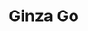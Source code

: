 ---
layout: place
title: "Ginza Go"
permalink: /ohio/columbus/ginza-go.html
stateAbbr: OH
stateName: Ohio
cityName: Columbus
seo:
  name: "Ginza Go"
  type: Restaurant
  links: https://www.ginzagocolumbus.com/
description: "Unfussy counter-serve joint dispensing casual Japanese grub, including sushi & tempura. Looking for sushi in Columbus, Ohio? Check out Ginza Go for a delight..."
place_id: ChIJa425nAyLOIgR2r4qazvHs0I
photos:
  - name: >-
      places/ChIJa425nAyLOIgR2r4qazvHs0I/photos/AeeoHcL_ty-f846vRdSyqHD6yC_1-6FnwN0EqZHSCdW3xNyU1n7edbdinsvYzVKFbMSuaXUdeK3uq1agmUhWioi9ObnV6U0eIZWPAKcbwzwpFDRuz19ZnDV0m0GWPP8tFrJtvYwcfdgVWb3DOoWCCToOCucwB2u3YMUfhkzpeW59PoqYPjFf80Kz_6l0RdxDEPQqXWmD2q8ITgkKggJ-BReONqnOMmvQOqTjBeSFh8Xh-9su6OUsNpNWmiSJbpVCU73ww9DXwVNeHvXQQXehoTijL4L3OjhfVMD5wCT_Nmu4CudhUpfaRv0XvgKEgdK-EMfb7mXsMAhP3F1eJ5TyJl4g78RIv1Ng84zCxizvtUGlmGIavESOBx6Kp1AarCCtmjcIKRQ_ZIMvkQAtTyXIODk_WHC6SS5Sxrgzby9RYP0am3gouONa
    widthPx: 4800
    heightPx: 2700
    authorAttributions:
      - displayName: Sally Van Eycke
        uri: https://maps.google.com/maps/contrib/109128141109439073278
        photoUri: >-
          https://lh3.googleusercontent.com/a-/ALV-UjVSR-zbZSxN1NqdlGAI46rC3LjiIf2uCItu-vT_P1BQZZHgk8FDHw=s100-p-k-no-mo
    flagContentUri: >-
      https://www.google.com/local/imagery/report/?cb_client=maps_api_places.places_api&image_key=!1e10!2sCIHM0ogKEICAgICk1oWMuwE&hl=en-US
    googleMapsUri: >-
      https://www.google.com/maps/place//data=!3m4!1e2!3m2!1sCIHM0ogKEICAgICk1oWMuwE!2e10!4m2!3m1!1s0x88388b0c9cb98d6b:0x42b3c73b6b2abeda
  - name: >-
      places/ChIJa425nAyLOIgR2r4qazvHs0I/photos/AeeoHcJHmNw5DKga964SgFijNXT6IOkmg3-DD-eUqgfdbjemQ0nJNZNA8ESfDV9WpfT9GbO7SRMRr4KKUjvuvwUWMDUQKxBuZvEry6zX4r2KFwXzzp25h_lNvDcmfJa5g1sudVh3eGnxfzcpyof-e2ZPXVx8GoXRkVsCyBDFTXnSbSYuM4rx5djbc5cEdfyQZbYSZjbUcNZYfx91bPx7h35B4JCOAZez0Y3fmVHVLjaPMG8aRVBDy2cWYKK8VxxQ5vvSwl06SHWCxIcoOe1mKBoCJ76cK0hgzDoJKzyyC2pnysxKECZ72ZSg37X_nrkoQAKIJFGEfLhP_RLtCU3ylB-QYqZ5x6jmRKJuZNnhg3XEKOvlplWOXHBrFv-DaM7Re0Y5avTj0DyODndr5IDefuY4kyQxLYBUssDBX2DHiq6-aE5NmQ-9
    widthPx: 4032
    heightPx: 3024
    authorAttributions:
      - displayName: Eiichi Murakami
        uri: https://maps.google.com/maps/contrib/111909997721711641778
        photoUri: >-
          https://lh3.googleusercontent.com/a-/ALV-UjWIttODOybuRW1Z2JHxii46bED5zJ-uKgfZyrXQR0TxlyxRmxjNOw=s100-p-k-no-mo
    flagContentUri: >-
      https://www.google.com/local/imagery/report/?cb_client=maps_api_places.places_api&image_key=!1e10!2sCIHM0ogKEICAgICc7ImB3AE&hl=en-US
    googleMapsUri: >-
      https://www.google.com/maps/place//data=!3m4!1e2!3m2!1sCIHM0ogKEICAgICc7ImB3AE!2e10!4m2!3m1!1s0x88388b0c9cb98d6b:0x42b3c73b6b2abeda
  - name: >-
      places/ChIJa425nAyLOIgR2r4qazvHs0I/photos/AeeoHcLO3Ypys8EQkIO_bYLCSA6q2zcricPTe4QymtHoSNPVvhwe_ZTcNeDuHpZxWIQU1-m-O1Bl9KuGx9fh9U0FrtSotoqC1gJSVCj-vDBJX3pLnnMHLfRW9UzhUU0FeD1NPGnXL_cc3359vpWYMrloYtzrAYMEPWIZOAAkGCKBaca6bduguHv0uzUaqIEMgeth38W2I5gFvptHyz9-91mSCXBHc8ZIuqRzof3ga2IAMeZJSJqNzNqXlP7fYBf64i-0c9J0806iAcp8IxpjaGzbbbXBcJpKjWTWXO-bqNE04RLnWTodyXE6sSgdywd9CXmK51TmiSOWqfWgWaiUF6MO9NN3SIm0QtNZwWfTopWztGPJlmuSthJL9qikvAa86kgZXfeZpVrBU8WvYy67CLpDqJDVvDlGgsQ65owdrtGBWU55fBf9
    widthPx: 2252
    heightPx: 4000
    authorAttributions:
      - displayName: 黄秀霞
        uri: https://maps.google.com/maps/contrib/106834848120519526172
        photoUri: >-
          https://lh3.googleusercontent.com/a/ACg8ocJI-FH9TLjnfDAZSIRqlFdaAigh_GhezEKRT09CF94bJ3DvhA=s100-p-k-no-mo
    flagContentUri: >-
      https://www.google.com/local/imagery/report/?cb_client=maps_api_places.places_api&image_key=!1e10!2sCIHM0ogKEICAgID_kbq33wE&hl=en-US
    googleMapsUri: >-
      https://www.google.com/maps/place//data=!3m4!1e2!3m2!1sCIHM0ogKEICAgID_kbq33wE!2e10!4m2!3m1!1s0x88388b0c9cb98d6b:0x42b3c73b6b2abeda
  - name: >-
      places/ChIJa425nAyLOIgR2r4qazvHs0I/photos/AeeoHcJ5468Ro8zpBZ-KtA8SNIxJeYdjWpih4aXefseVa_P1_xLLne3y76Uy7N1_PY71wywRUGVnbO0im9AbrbnCD1sZ437QDARH72klq3AgU4tqDOhSEFYYlyAJ29X6xjgyj8xmrY7NxPjr042yKKN_yW9QERxHp67fpNuOXA1gK_kNXpEodP2itl0VqYD1tKSFGGiWsiqCmaCKB5zgEr4GfAGYF7kdh0lV5hambwCqIYswfSQ5OkJKDXxey0wx5aIqcnK9r2Ce_tezKIBOuN8YBajacO1nXYLXHEWwtEupEEqts5HYDKhEqF9uaG9B_XaUDTvvnpcoYdvVcdk_cVCJx4qYMSCBWjSBXxsZ4fE8fQZv7Le_HrJBPUQVInDGtQve6tiBvv6A9bI8GwuPT2ffNhWTzY4vjS7DKoAnsk97EwE
    widthPx: 4032
    heightPx: 3024
    authorAttributions:
      - displayName: Steven Phu
        uri: https://maps.google.com/maps/contrib/105412185519526134284
        photoUri: >-
          https://lh3.googleusercontent.com/a/ACg8ocIUrWDDjTF3TgtfDnaFHIfEtf07sMIlAjlEE6dYWSoEofxARg=s100-p-k-no-mo
    flagContentUri: >-
      https://www.google.com/local/imagery/report/?cb_client=maps_api_places.places_api&image_key=!1e10!2sCIHM0ogKEICAgIDt46roPQ&hl=en-US
    googleMapsUri: >-
      https://www.google.com/maps/place//data=!3m4!1e2!3m2!1sCIHM0ogKEICAgIDt46roPQ!2e10!4m2!3m1!1s0x88388b0c9cb98d6b:0x42b3c73b6b2abeda
  - name: >-
      places/ChIJa425nAyLOIgR2r4qazvHs0I/photos/AeeoHcLD0-qC0DrdAHJ70gXzRZEDnElzPFO4Frt158ljIPPG7TWan1q3_JLATg7Qw7DvjvpOBkK3r26HOGW5D9gq_NvbGbJyNziE_JtfxM8QvZ-KheqH6Z2HpmkM_g8xa8IGdqoGvVcWOScBbLr5c3RY75iyqdWt5YNPgNaznh2dyXyCXGM-3SUvRIxn6PSoorxzlIxGXGitYWJ5Gn8X1PzNB9JV7G0koNqW43XV2fRF909DvpeU5SI__04wuRgSS9_09IMFS0bLdoCBnkQ-SfYKn-uGYKHOx_sH0zv_IUdpsYinJjB3PpocOIRXGal4kp7zE5aW3wYJZ29onhCX7yjfl3WanLm0X_ISC0dOUQzltbAO8ILFbm3tcDbjr5QEWPamPrlor---GI_J64ahCnI5zNVpZY6sBSXPcaccBQAMrU138EE
    widthPx: 3024
    heightPx: 4032
    authorAttributions:
      - displayName: Wenjuan Bian
        uri: https://maps.google.com/maps/contrib/106825538145957064004
        photoUri: >-
          https://lh3.googleusercontent.com/a/ACg8ocLMYIujKqYWdg_AVpcwLxeGYY4ia0JnaqsCI16u1qfkpYc2Bw=s100-p-k-no-mo
    flagContentUri: >-
      https://www.google.com/local/imagery/report/?cb_client=maps_api_places.places_api&image_key=!1e10!2sCIHM0ogKEICAgID_1f_-pwE&hl=en-US
    googleMapsUri: >-
      https://www.google.com/maps/place//data=!3m4!1e2!3m2!1sCIHM0ogKEICAgID_1f_-pwE!2e10!4m2!3m1!1s0x88388b0c9cb98d6b:0x42b3c73b6b2abeda
  - name: >-
      places/ChIJa425nAyLOIgR2r4qazvHs0I/photos/AeeoHcJL7dLlW1g-fdJFO7xUWQ2dN86hf-Tl1xzeYF-5j1DSNEj_wrtga_Lmz0rcFMgOy9M_uM23TFcNDPDgCpOWwpOkEi92gBmkAK21Z7tZ8TUPWcyK-Ux1kR4mRh2kuHykFMsEMlc00_OyePeHmUx4VxeX-7s8yr0JvEdSvdWGqB9ELcCe-lizHFqSD4ITiqh_RdPy0N0unDsRDmwxqHDDYzR5wu3oK_TZvUj203pKP3LesAeP0Uopsz2lMELFp_FNfJX4USoBtccnkDISpMPraY93QdEMn604GDPsReSbz4HXlDx0wO47HGJUlV1-R4oKJaGiIvxacjrAfBC9GwaBJSR9HbPWeD6GP4rZXmIW1uKdDNTFYi5nEpw1tw8sBjI95ojmSuffhIKHi21B-Fv9SzlMGOMv4FMmQvecnUsOakyqQcQ
    widthPx: 3000
    heightPx: 4000
    authorAttributions:
      - displayName: RASHID WILLIAMS
        uri: https://maps.google.com/maps/contrib/100619275461203548406
        photoUri: >-
          https://lh3.googleusercontent.com/a-/ALV-UjWsXtSQXv_BSYvCaYRTUNSnYPQrlXZ3tMonzlt4WL86XHfuI74-=s100-p-k-no-mo
    flagContentUri: >-
      https://www.google.com/local/imagery/report/?cb_client=maps_api_places.places_api&image_key=!1e10!2sCIHM0ogKEICAgICGyu-L7AE&hl=en-US
    googleMapsUri: >-
      https://www.google.com/maps/place//data=!3m4!1e2!3m2!1sCIHM0ogKEICAgICGyu-L7AE!2e10!4m2!3m1!1s0x88388b0c9cb98d6b:0x42b3c73b6b2abeda
  - name: >-
      places/ChIJa425nAyLOIgR2r4qazvHs0I/photos/AeeoHcJ_O7g6s7o3dN-eCnApnAvzDrqAO8erA-2wYdcvrX4rO6dfdZ2Eh7_fkSORvYS7NRcGI6LC95btebmwgpg1uMrnoOLFgJL1z2MKEUOcKbiY8_LGKWM4R68tmJKLLaGyj7hsbnlKDfGx1baK-le5AglqjK2HfIeYpWhtRwZpRRFfdpiIpOeqJWhlJtPPAdIqWqjbLiMIfp16eVvYtQrIunIcAN7bm1jyHLlNIbtfnQaZy1S67DuduEkUvS2f-zm__yV0Jk8tpDRapU-ytG9HszqOb-MMVOOYwsEZencvqksGRhZKvr7Qa3EY685jnlGtT65AryIyldPW4sFlCe3mQFDAJLkK_wdLmJqyaeXJFTZ8ekjWV9aJojP3SN3jRzWsr2S7nen2l_9dA99Ww3leOjghrb45RXgbHadf0PYUr8E
    widthPx: 2992
    heightPx: 2992
    authorAttributions:
      - displayName: Jenny Zhang
        uri: https://maps.google.com/maps/contrib/114386357975523362561
        photoUri: >-
          https://lh3.googleusercontent.com/a-/ALV-UjWXBdfa3QktzRqpTiJCik48_ftvmblVIlBVSqoLAZExRPyBm7gZUA=s100-p-k-no-mo
    flagContentUri: >-
      https://www.google.com/local/imagery/report/?cb_client=maps_api_places.places_api&image_key=!1e10!2sCIHM0ogKEICAgMDA0aaeUQ&hl=en-US
    googleMapsUri: >-
      https://www.google.com/maps/place//data=!3m4!1e2!3m2!1sCIHM0ogKEICAgMDA0aaeUQ!2e10!4m2!3m1!1s0x88388b0c9cb98d6b:0x42b3c73b6b2abeda
  - name: >-
      places/ChIJa425nAyLOIgR2r4qazvHs0I/photos/AeeoHcL6HJZ_9W4n2OQC3-Cgl109BOzQINU5vCTBr0Pgo3mgi1KGq8YFi_kI3Gbl6sECElv2spSFsTfeyjz9HLkQ8FwJccqF-sBJ34iByZD6zevPeCJiOe8UIPphAo-lRupX2iqyOy-v5mw3Po5ByMxaSSte_t20nvK-AEAvNGVywMGkKtykH79ofE3JwN5Y3VAkBlX_wzdHZSqQ8fUi0BcEktYndRTeVT6TV8aPgbq4eSYBs4joHAQzI28L1vR9BaWpW0O98EScNt1tlM28WmP7V8dIAzMT_UydKBNFS3NAMxMZ2cPr6eNaPw99bW2nhNd0XVwdZZBq4LCIyRnM_V8jK3uGnrpKdgBDd3CBOQYK1q9-4QPd9S_TeipvEqgbWLTOiqTRDcHBEf6oJl6pDheX7ebBKLYGk5GfKeZaSyv5k2Hm0g
    widthPx: 3024
    heightPx: 4032
    authorAttributions:
      - displayName: Vanessa A
        uri: https://maps.google.com/maps/contrib/106526877307438332339
        photoUri: >-
          https://lh3.googleusercontent.com/a/ACg8ocLbyW7-KH1hvIUo-5_wUPrJpy4oeVzrAk43afs7MgReCmRILA=s100-p-k-no-mo
    flagContentUri: >-
      https://www.google.com/local/imagery/report/?cb_client=maps_api_places.places_api&image_key=!1e10!2sCIHM0ogKEICAgIDRhpu-PQ&hl=en-US
    googleMapsUri: >-
      https://www.google.com/maps/place//data=!3m4!1e2!3m2!1sCIHM0ogKEICAgIDRhpu-PQ!2e10!4m2!3m1!1s0x88388b0c9cb98d6b:0x42b3c73b6b2abeda
  - name: >-
      places/ChIJa425nAyLOIgR2r4qazvHs0I/photos/AeeoHcLo5z02r5Oi7ZN1Ln5gUJn1wsohGg3mMPEjt6pQJv2IxjCnrYrSed-YBLfxLaDWk_q-Z5Cm6RLAfPDl1oWaBIqLJVf1PkQXx0MW6exbxgOtjFvpZQ6Aqa1QOGb6bRS_u6Z8YIFHo_ollfm2IqhFCCZA9JuVKSZrPCEQMRX-QO7hgHH_R6DEplqOhflJshIFzoTObLBYFzYsKhSLlgmfQKLaq2bAdczf1X2iNwwOUT0pe215vj792Q154PYeN0X9vOK5HxODb8bUGd-4zHUpL19YUjnZIkQVKFHjpRb1Y0_ZKTQepS-MJ80Xo5o7n4mSUvASzvw_yunn2qgFKHN285TsGduRbuoIU4Tr2VYHaYc-GRTLkKGOYbO-ifxRvOrsSS60boMHiztBOmH4bWUOhFeCkh_YoBYPF5992Cbww-zElQ
    widthPx: 1816
    heightPx: 4032
    authorAttributions:
      - displayName: Jew Baca
        uri: https://maps.google.com/maps/contrib/100046741856283241567
        photoUri: >-
          https://lh3.googleusercontent.com/a-/ALV-UjXxnrChUiyx_ZBM_-sNRyDqdkQ-Br_ca9BuP36enWNJ_kRNnifm=s100-p-k-no-mo
    flagContentUri: >-
      https://www.google.com/local/imagery/report/?cb_client=maps_api_places.places_api&image_key=!1e10!2sCIHM0ogKEICAgICG6YSVbA&hl=en-US
    googleMapsUri: >-
      https://www.google.com/maps/place//data=!3m4!1e2!3m2!1sCIHM0ogKEICAgICG6YSVbA!2e10!4m2!3m1!1s0x88388b0c9cb98d6b:0x42b3c73b6b2abeda
  - name: >-
      places/ChIJa425nAyLOIgR2r4qazvHs0I/photos/AeeoHcJ9Ejra7iqHtNTLpa5xdgW-8RKX4DFSBqvEeCn1GiOXiOAbmH6QJKLJT5vK-uYZPAAykUyzCzk_-fqG69eIhKR7Uqgl5r_iWs7Iu0UUt1IyOhc6SKM7FTNzZPk7l8guS79VaA0-X0c7YD6HW9XDda6VzyeKucn6epvkxdpKv746GAk17e6FxJTDu1ua9997cz9BdBUV4HO46opdFPN5tB-8x116S9UqSD72D2Ko89gxPq4S4RhCjU7DJ4WP4I8GLrZff6ebzQ1efA_abXXFhM1fR_t1jsv22hkvmgnbwpiOHjLMFQIzkaouwMi38_aTlNNBAkNp-ntDeAC41e7jnptmMREBm3nkajGJEX8KhN2OJx4v9gpmnlmMausUK6VVRA9xtTyD_RuvZkeSq2GK2nUK6WXy4nQe1l9oYnLpR1_UU7s
    widthPx: 1536
    heightPx: 2560
    authorAttributions:
      - displayName: Don Wimms
        uri: https://maps.google.com/maps/contrib/114650010215191226462
        photoUri: >-
          https://lh3.googleusercontent.com/a-/ALV-UjXVW8z5qA8rBd5A4FyRocTiXBrBtOuw_mmGsQb1eenAjbdD8fWO0w=s100-p-k-no-mo
    flagContentUri: >-
      https://www.google.com/local/imagery/report/?cb_client=maps_api_places.places_api&image_key=!1e10!2sCIHM0ogKEICAgIDEjcfttQE&hl=en-US
    googleMapsUri: >-
      https://www.google.com/maps/place//data=!3m4!1e2!3m2!1sCIHM0ogKEICAgIDEjcfttQE!2e10!4m2!3m1!1s0x88388b0c9cb98d6b:0x42b3c73b6b2abeda
address: 1837 Morse Rd, Columbus, OH 43224, USA
street: 1837 Morse Rd
city: Columbus
state: OH
zip: '43224'
country: USA
neighborhood: Northland
latitude: '40.059718'
longitude: '-82.969540'
accessibility_options:
  wheelchairAccessibleParking: true
  wheelchairAccessibleEntrance: true
  wheelchairAccessibleRestroom: true
  wheelchairAccessibleSeating: true
business_status: OPERATIONAL
name: Ginza Go
google_maps_links:
  directionsUri: >-
    https://www.google.com/maps/dir//''/data=!4m7!4m6!1m1!4e2!1m2!1m1!1s0x88388b0c9cb98d6b:0x42b3c73b6b2abeda!3e0
  placeUri: https://maps.google.com/?cid=4806404285349412570
  writeAReviewUri: >-
    https://www.google.com/maps/place//data=!4m3!3m2!1s0x88388b0c9cb98d6b:0x42b3c73b6b2abeda!12e1
  reviewsUri: >-
    https://www.google.com/maps/place//data=!4m4!3m3!1s0x88388b0c9cb98d6b:0x42b3c73b6b2abeda!9m1!1b1
  photosUri: >-
    https://www.google.com/maps/place//data=!4m3!3m2!1s0x88388b0c9cb98d6b:0x42b3c73b6b2abeda!10e5
primary_type: Restaurant
opening_hours:
  regular: null
  current: null
secondary_opening_hours:
  regular:
    weekdayDescriptions: null
    type: null
  current:
    weekdayDescriptions: null
    type: null
phone: (614) 262-5367
price_level: PRICE_LEVEL_INEXPENSIVE
price_range: $10 &ndash; $20
rating: '3.9'
rating_count: 400
website: https://www.ginzagocolumbus.com/
reviews:
  - name: >-
      places/ChIJa425nAyLOIgR2r4qazvHs0I/reviews/ChZDSUhNMG9nS0VJQ0FnSURfMWZfLVJ3EAE
    relativePublishTimeDescription: 2 months ago
    rating: 5
    text:
      text: >-
        This sushi dish is absolutely amazing! The flavors are perfectly
        balanced, and every bite melts in your mouth. It’s one of the best sushi
        dishes I’ve ever had—so fresh and delicious!
      languageCode: en
    originalText:
      text: >-
        This sushi dish is absolutely amazing! The flavors are perfectly
        balanced, and every bite melts in your mouth. It’s one of the best sushi
        dishes I’ve ever had—so fresh and delicious!
      languageCode: en
    authorAttribution:
      displayName: Wenjuan Bian
      uri: https://www.google.com/maps/contrib/106825538145957064004/reviews
      photoUri: >-
        https://lh3.googleusercontent.com/a/ACg8ocLMYIujKqYWdg_AVpcwLxeGYY4ia0JnaqsCI16u1qfkpYc2Bw=s128-c0x00000000-cc-rp-mo
    publishTime: '2025-01-25T23:29:53.513783Z'
    flagContentUri: >-
      https://www.google.com/local/review/rap/report?postId=ChZDSUhNMG9nS0VJQ0FnSURfMWZfLVJ3EAE&d=17924085&t=1
    googleMapsUri: >-
      https://www.google.com/maps/reviews/data=!4m6!14m5!1m4!2m3!1sChZDSUhNMG9nS0VJQ0FnSURfMWZfLVJ3EAE!2m1!1s0x88388b0c9cb98d6b:0x42b3c73b6b2abeda
  - name: >-
      places/ChIJa425nAyLOIgR2r4qazvHs0I/reviews/ChZDSUhNMG9nS0VJQ0FnSURfa2JxM2J3EAE
    relativePublishTimeDescription: 2 months ago
    rating: 5
    text:
      text: >-
        "This place has really stepped up its game since the new management and
        chef took over.The hot pepper chicken is so delicious, The sushi roll is
        especially amazing - it's right up my alley!"
      languageCode: en
    originalText:
      text: >-
        "This place has really stepped up its game since the new management and
        chef took over.The hot pepper chicken is so delicious, The sushi roll is
        especially amazing - it's right up my alley!"
      languageCode: en
    authorAttribution:
      displayName: 黄秀霞
      uri: https://www.google.com/maps/contrib/106834848120519526172/reviews
      photoUri: >-
        https://lh3.googleusercontent.com/a/ACg8ocJI-FH9TLjnfDAZSIRqlFdaAigh_GhezEKRT09CF94bJ3DvhA=s128-c0x00000000-cc-rp-mo
    publishTime: '2025-01-24T22:30:55.362948Z'
    flagContentUri: >-
      https://www.google.com/local/review/rap/report?postId=ChZDSUhNMG9nS0VJQ0FnSURfa2JxM2J3EAE&d=17924085&t=1
    googleMapsUri: >-
      https://www.google.com/maps/reviews/data=!4m6!14m5!1m4!2m3!1sChZDSUhNMG9nS0VJQ0FnSURfa2JxM2J3EAE!2m1!1s0x88388b0c9cb98d6b:0x42b3c73b6b2abeda
  - name: >-
      places/ChIJa425nAyLOIgR2r4qazvHs0I/reviews/ChdDSUhNMG9nS0VJQ0FnSUM0MU5TbXJBRRAB
    relativePublishTimeDescription: 5 years ago
    rating: 3
    text:
      text: >-
        It was a bit pricey for certain things. Also it was quite lack luster,
        it’s definitely not the best Asian food I’ve had. But aside from that
        the service was good and the food came out quick and the employees are
        helpful. All the food comes in to go containers even if you dine in.
        Overall I don’t think the food we got was exactly worth what we paid for
        but, it appears to be clean in the restaurant. So if you would like this
        as a quick bite/a lunch break cool. But I’d never really go out of my
        way to eat here.
      languageCode: en
    originalText:
      text: >-
        It was a bit pricey for certain things. Also it was quite lack luster,
        it’s definitely not the best Asian food I’ve had. But aside from that
        the service was good and the food came out quick and the employees are
        helpful. All the food comes in to go containers even if you dine in.
        Overall I don’t think the food we got was exactly worth what we paid for
        but, it appears to be clean in the restaurant. So if you would like this
        as a quick bite/a lunch break cool. But I’d never really go out of my
        way to eat here.
      languageCode: en
    authorAttribution:
      displayName: Sam Suzuki
      uri: https://www.google.com/maps/contrib/115577977576164333136/reviews
      photoUri: >-
        https://lh3.googleusercontent.com/a-/ALV-UjWeDbH47BApyfROhxR-ZRJzbfqBxE3jNA7-dNEVO6X_nHkauRqm=s128-c0x00000000-cc-rp-mo
    publishTime: '2019-06-03T18:33:05.869870Z'
    flagContentUri: >-
      https://www.google.com/local/review/rap/report?postId=ChdDSUhNMG9nS0VJQ0FnSUM0MU5TbXJBRRAB&d=17924085&t=1
    googleMapsUri: >-
      https://www.google.com/maps/reviews/data=!4m6!14m5!1m4!2m3!1sChdDSUhNMG9nS0VJQ0FnSUM0MU5TbXJBRRAB!2m1!1s0x88388b0c9cb98d6b:0x42b3c73b6b2abeda
  - name: >-
      places/ChIJa425nAyLOIgR2r4qazvHs0I/reviews/ChdDSUhNMG9nS0VJQ0FnSURSaHB1LW5RRRAB
    relativePublishTimeDescription: a year ago
    rating: 1
    text:
      text: >-
        I checked the reviews and people said the sushi was good. Not only did
        they forget one of our Spicy Crab roll orders, but it was the worst I’ve
        ever tasted. The seaweed was so gummy I couldn’t  chew, let alone
        swallow it!  Meijer’s sushi is 10x better than this! Beware….
      languageCode: en
    originalText:
      text: >-
        I checked the reviews and people said the sushi was good. Not only did
        they forget one of our Spicy Crab roll orders, but it was the worst I’ve
        ever tasted. The seaweed was so gummy I couldn’t  chew, let alone
        swallow it!  Meijer’s sushi is 10x better than this! Beware….
      languageCode: en
    authorAttribution:
      displayName: Vanessa A
      uri: https://www.google.com/maps/contrib/106526877307438332339/reviews
      photoUri: >-
        https://lh3.googleusercontent.com/a/ACg8ocLbyW7-KH1hvIUo-5_wUPrJpy4oeVzrAk43afs7MgReCmRILA=s128-c0x00000000-cc-rp-mo
    publishTime: '2023-04-23T22:44:41.160338Z'
    flagContentUri: >-
      https://www.google.com/local/review/rap/report?postId=ChdDSUhNMG9nS0VJQ0FnSURSaHB1LW5RRRAB&d=17924085&t=1
    googleMapsUri: >-
      https://www.google.com/maps/reviews/data=!4m6!14m5!1m4!2m3!1sChdDSUhNMG9nS0VJQ0FnSURSaHB1LW5RRRAB!2m1!1s0x88388b0c9cb98d6b:0x42b3c73b6b2abeda
  - name: >-
      places/ChIJa425nAyLOIgR2r4qazvHs0I/reviews/ChZDSUhNMG9nS0VJQ0FnSUR3bXRDRE9nEAE
    relativePublishTimeDescription: 4 years ago
    rating: 5
    text:
      text: >-
        I am obsessed with their Sushi. We always get the spicy crab rolls and
        the rice is always so fresh and soft, crab is stuffed in it and there's
        never any weird fishy taste its delicious!! Been eating their for a few
        years now and never had a bad experience or bad food. Its ALWAYS made
        fresh, always delicious, their yum yum sauce is the best and their
        Hibachi is perfect too. My whole family including my picky kids love
        this place. Hopefully they expand their stores in Columbus. There's only
        one on Morse road right now.
      languageCode: en
    originalText:
      text: >-
        I am obsessed with their Sushi. We always get the spicy crab rolls and
        the rice is always so fresh and soft, crab is stuffed in it and there's
        never any weird fishy taste its delicious!! Been eating their for a few
        years now and never had a bad experience or bad food. Its ALWAYS made
        fresh, always delicious, their yum yum sauce is the best and their
        Hibachi is perfect too. My whole family including my picky kids love
        this place. Hopefully they expand their stores in Columbus. There's only
        one on Morse road right now.
      languageCode: en
    authorAttribution:
      displayName: Amber Dishman
      uri: https://www.google.com/maps/contrib/109549248121536396759/reviews
      photoUri: >-
        https://lh3.googleusercontent.com/a-/ALV-UjVhCsPiUp75jEnRQYohtkVJhkwzk9dZBj3DT-xpaHSbQlKErkaTAg=s128-c0x00000000-cc-rp-mo-ba4
    publishTime: '2021-01-13T16:53:37.356669Z'
    flagContentUri: >-
      https://www.google.com/local/review/rap/report?postId=ChZDSUhNMG9nS0VJQ0FnSUR3bXRDRE9nEAE&d=17924085&t=1
    googleMapsUri: >-
      https://www.google.com/maps/reviews/data=!4m6!14m5!1m4!2m3!1sChZDSUhNMG9nS0VJQ0FnSUR3bXRDRE9nEAE!2m1!1s0x88388b0c9cb98d6b:0x42b3c73b6b2abeda
parking_options:
  freeParkingLot: true
  freeStreetParking: true
  valetParking: false
payment_options:
  acceptsCreditCards: true
  acceptsDebitCards: true
  acceptsCashOnly: false
  acceptsNfc: true
allow_dogs: null
curbside_pickup: null
delivery: true
dine_in: true
good_for_children: true
good_for_groups: true
good_for_sports: false
live_music: false
menu_for_children: true
outdoor_seating: false
reservable: false
restroom: true
serves_beer: false
serves_breakfast: false
serves_brunch: false
serves_cocktails: false
serves_coffee: false
serves_dinner: true
serves_dessert: false
serves_lunch: true
serves_vegetarian_food: true
serves_wine: false
takeout: true
summary: >-
  Unfussy counter-serve joint dispensing casual Japanese grub, including sushi &
  tempura.

---